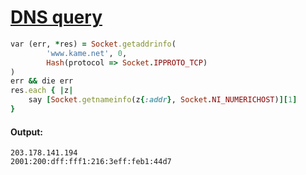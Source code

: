 [1]: https://rosettacode.org/wiki/DNS_query

# [DNS query][1]

```ruby
var (err, *res) = Socket.getaddrinfo(
        'www.kame.net', 0,
        Hash(protocol => Socket.IPPROTO_TCP)
)
err && die err
res.each { |z|
    say [Socket.getnameinfo(z{:addr}, Socket.NI_NUMERICHOST)][1]
}
```

#### Output:
```
203.178.141.194
2001:200:dff:fff1:216:3eff:feb1:44d7
```
